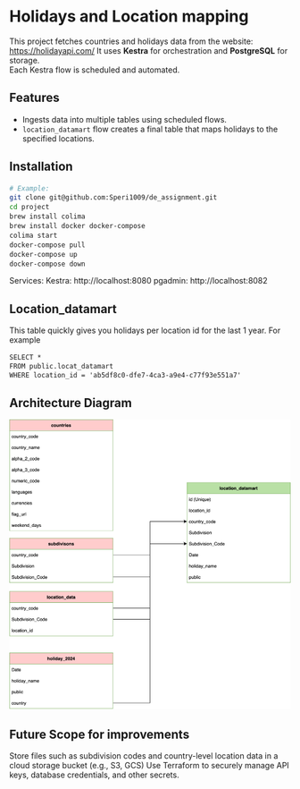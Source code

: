 # Holidays and Location mapping

This project fetches countries and holidays data from the website: https://holidayapi.com/
It uses **Kestra** for orchestration and **PostgreSQL** for storage.  
Each Kestra flow is scheduled and automated.

## Features

- Ingests data into multiple tables using scheduled flows.
- `location_datamart` flow creates a final table that maps holidays to the specified locations.

## Installation

```bash
# Example:
git clone git@github.com:Speri1009/de_assignment.git
cd project
brew install colima
brew install docker docker-compose
colima start
docker-compose pull
docker-compose up
docker-compose down
```

Services:
Kestra: http://localhost:8080
pgadmin: http://localhost:8082

## Location_datamart

This table quickly gives you holidays per location id for the last 1 year.
For example

```
SELECT *
FROM public.locat_datamart
WHERE location_id = 'ab5df8c0-dfe7-4ca3-a9e4-c77f93e551a7'
```

## Architecture Diagram

![Location_datamart Flow Diagram](kestra-docker/flow.png)

## Future Scope for improvements

Store files such as subdivision codes and country-level location data in a cloud storage bucket (e.g., S3, GCS)
Use Terraform to securely manage API keys, database credentials, and other secrets.
